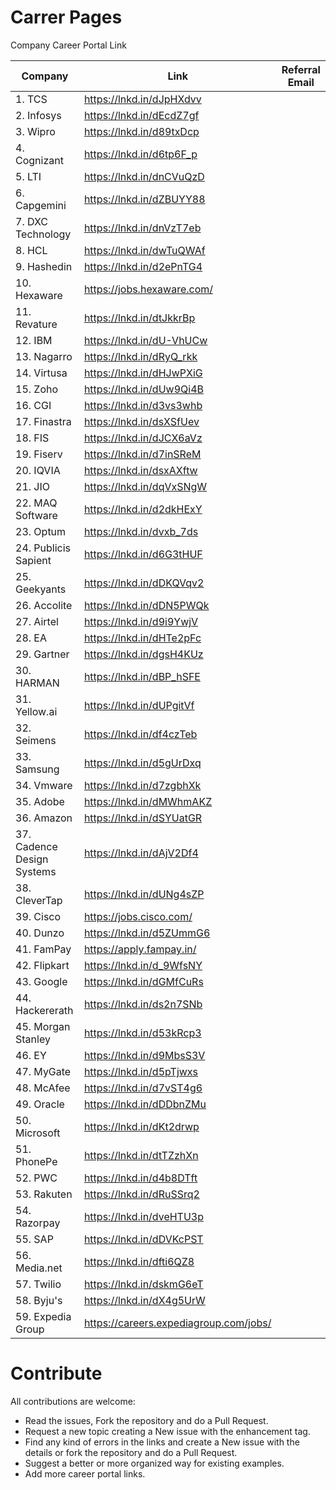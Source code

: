 # Carrer Pages
Company Career Portal Link


| Company | Link | Referral Email | 
| --- | --- | --- |
| 1. TCS | https://lnkd.in/dJpHXdvv |
| 2. Infosys | https://lnkd.in/dEcdZ7gf |
| 3. Wipro | https://lnkd.in/d89txDcp |
 | 4. Cognizant | https://lnkd.in/d6tp6F_p |
 | 5. LTI | https://lnkd.in/dnCVuQzD |
 | 6. Capgemini | https://lnkd.in/dZBUYY88 |
 | 7. DXC Technology | https://lnkd.in/dnVzT7eb |
 | 8. HCL | https://lnkd.in/dwTuQWAf |
 | 9. Hashedin | https://lnkd.in/d2ePnTG4 |
 | 10. Hexaware | https://jobs.hexaware.com/ |
 | 11. Revature | https://lnkd.in/dtJkkrBp |
 | 12. IBM | https://lnkd.in/dU-VhUCw |
 | 13. Nagarro | https://lnkd.in/dRyQ_rkk |
 | 14. Virtusa | https://lnkd.in/dHJwPXiG |
 | 15. Zoho | https://lnkd.in/dUw9Qi4B |
 | 16. CGI | https://lnkd.in/d3vs3whb |
 | 17. Finastra | https://lnkd.in/dsXSfUev |
 | 18. FIS | https://lnkd.in/dJCX6aVz |
 | 19. Fiserv | https://lnkd.in/d7inSReM |
 | 20. IQVIA  | https://lnkd.in/dsxAXftw |
 | 21. JIO | https://lnkd.in/dqVxSNgW |
 | 22. MAQ Software | https://lnkd.in/d2dkHExY |
 | 23. Optum | https://lnkd.in/dvxb_7ds |
 | 24. Publicis Sapient | https://lnkd.in/d6G3tHUF |
 | 25. Geekyants | https://lnkd.in/dDKQVqv2 |
 | 26. Accolite | https://lnkd.in/dDN5PWQk |
 | 27. Airtel | https://lnkd.in/d9i9YwjV |
 | 28. EA | https://lnkd.in/dHTe2pFc |
 | 29. Gartner | https://lnkd.in/dgsH4KUz |
 | 30. HARMAN | https://lnkd.in/dBP_hSFE |
 | 31. Yellow.ai | https://lnkd.in/dUPgitVf |
 | 32. Seimens  | https://lnkd.in/df4czTeb |
 | 33. Samsung | https://lnkd.in/d5gUrDxq |
 | 34. Vmware | https://lnkd.in/d7zgbhXk |
 | 35. Adobe | https://lnkd.in/dMWhmAKZ |
 | 36. Amazon | https://lnkd.in/dSYUatGR |
 | 37. Cadence Design Systems | https://lnkd.in/dAjV2Df4 |
 | 38. CleverTap | https://lnkd.in/dUNg4sZP |
 | 39. Cisco | https://jobs.cisco.com/ |
 | 40. Dunzo | https://lnkd.in/d5ZUmmG6 |
 | 41. FamPay | https://apply.fampay.in/ |
 | 42. Flipkart | https://lnkd.in/d_9WfsNY |
 | 43. Google | https://lnkd.in/dGMfCuRs |
 | 44. Hackererath  | https://lnkd.in/ds2n7SNb |
 | 45. Morgan Stanley | https://lnkd.in/d53kRcp3 |
 | 46. EY | https://lnkd.in/d9MbsS3V |
 | 47. MyGate | https://lnkd.in/d5pTjwxs |
 | 48. McAfee | https://lnkd.in/d7vST4g6 |
 | 49. Oracle | https://lnkd.in/dDDbnZMu |
 | 50. Microsoft | https://lnkd.in/dKt2drwp |
 | 51. PhonePe | https://lnkd.in/dtTZzhXn |
 | 52. PWC | https://lnkd.in/d4b8DTft |
 | 53. Rakuten | https://lnkd.in/dRuSSrq2 |
 | 54. Razorpay | https://lnkd.in/dveHTU3p |
 | 55. SAP | https://lnkd.in/dDVKcPST |
 | 56. Media.net | https://lnkd.in/dfti6QZ8 |
 | 57. Twilio | https://lnkd.in/dskmG6eT |
 | 58. Byju's | https://lnkd.in/dX4g5UrW |
 | 59. Expedia Group | https://careers.expediagroup.com/jobs/ |
 
 # Contribute

All contributions are welcome:

* Read the issues, Fork the repository and do a Pull Request.
* Request a new topic creating a New issue with the enhancement tag.
* Find any kind of errors in the links and create a New issue with the details or fork the repository and do a Pull Request.
* Suggest a better or more organized way for existing examples.
* Add more career portal links.

